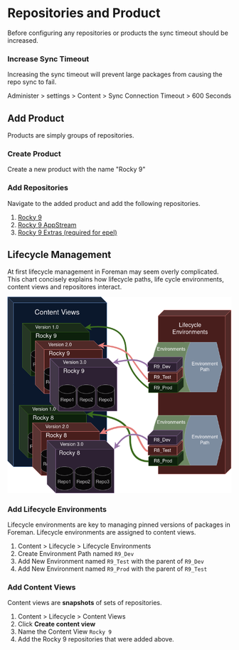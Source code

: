 # Repositories and Product

Before configuring any repositories or products the sync timeout should be increased.

### Increase Sync Timeout

Increasing the sync timeout will prevent large packages from causing the repo sync to fail.

Administer > settings > Content > Sync Connection Timeout > 600 Seconds

## Add Product

Products are simply groups of repositories.

### Create Product

Create a new product with the name "Rocky 9"

### Add Repositories

Navigate to the added product and add the following repositories.

1. [Rocky 9](repos/rocky9.md)
2. [Rocky 9 AppStream](repos/rocky9-appstream.md)
2. [Rocky 9 Extras (required for epel)](repos/rocky9-appstream.md)


## Lifecycle Management

At first lifecycle management in Foreman may seem overly complicated. This chart concisely explains how lifecycle paths, life cycle environments, content views and repositores interact.

![lifecycle chart](img/foreman-lifecycle-dark-trans.png)

### Add Lifecycle Environments

Lifecycle environments are key to managing pinned versions of packages in Foreman. Lifecycle environments are assigned to content views.

1. Content > Lifecycle > Lifecycle Environments
2. Create Environment Path named `R9_Dev`
3. Add New Environment named `R9_Test` with the parent of `R9_Dev`
4. Add New Environment named `R9_Prod` with the parent of `R9_Test`

### Add Content Views

Content views are **snapshots** of sets of repositories.

1. Content > Lifecycle > Content Views
2. Click **Create content view**
3. Name the Content View `Rocky 9`
4. Add the Rocky 9 repositories that were added above.

